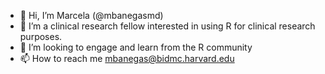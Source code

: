 - 👋 Hi, I’m Marcela (@mbanegasmd)
- 👀 I’m a clinical research fellow interested in using R for clinical research purposes. 
- 💞️ I’m looking to engage and learn from the R community
- 📫 How to reach me mbanegas@bidmc.harvard.edu

<!---
mbanegasmd/mbanegasmd is a ✨ special ✨ repository because its `README.md` (this file) appears on your GitHub profile.
You can click the Preview link to take a look at your changes.
--->
